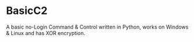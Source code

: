 # BasicC2
A basic no-Login Command &amp; Control written in Python, works on Windows &amp; Linux and has XOR encryption.
